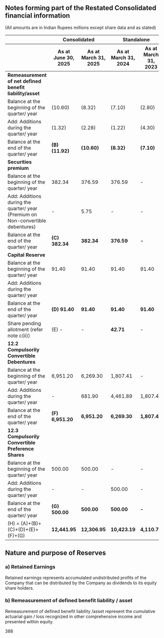 ## Notes forming part of the Restated Consolidated financial information

(All amounts are in Indian Rupees millions except share data and as stated)

<table><thead><tr><th></th><th colspan="2">Consolidated</th><th colspan="2">Standalone</th></tr><tr><th></th><th>As at<br>June 30,<br>2025</th><th>As at<br>March 31,<br>2025</th><th>As at<br>March 31,<br>2024</th><th>As at<br>March 31,<br>2023</th></tr></thead><tbody><tr><td><strong>Remeasurement of net defined benefit liability/asset</strong></td><td></td><td></td><td></td><td></td></tr><tr><td>Balance at the beginning of the quarter/ year</td><td>(10.60)</td><td>(8.32)</td><td>(7.10)</td><td>(2.80)</td></tr><tr><td>Add: Additions during the quarter/ year</td><td>(1.32)</td><td>(2.28)</td><td>(1.22)</td><td>(4.30)</td></tr><tr><td>Balance at the end of the quarter/ year</td><td><strong>(B) (11.92)</strong></td><td><strong>(10.60)</strong></td><td><strong>(8.32)</strong></td><td><strong>(7.10)</strong></td></tr><tr><td><strong>Securities premium</strong></td><td></td><td></td><td></td><td></td></tr><tr><td>Balance at the beginning of the quarter/ year</td><td>382.34</td><td>376.59</td><td>376.59</td><td>-</td></tr><tr><td>Add: Additions during the quarter/ year<br>(Premium on Non-convertible debentures)</td><td>-</td><td>5.75</td><td>-</td><td>-</td></tr><tr><td>Balance at the end of the quarter/ year</td><td><strong>(C) 382.34</strong></td><td><strong>382.34</strong></td><td><strong>376.59</strong></td><td><strong>-</strong></td></tr><tr><td><strong>Capital Reserve</strong></td><td></td><td></td><td></td><td></td></tr><tr><td>Balance at the beginning of the quarter/ year</td><td>91.40</td><td>91.40</td><td>91.40</td><td>91.40</td></tr><tr><td>Add: Additions during the quarter/ year</td><td></td><td></td><td></td><td></td></tr><tr><td>Balance at the end of the quarter/ year</td><td><strong>(D) 91.40</strong></td><td><strong>91.40</strong></td><td><strong>91.40</strong></td><td><strong>91.40</strong></td></tr><tr><td>Share pending allotment (refer note c(ii))</td><td>(E) -</td><td>-</td><td><strong>42.71</strong></td><td>-</td></tr><tr><td><strong>12.2 Compulsorily Convertible Debentures</strong></td><td></td><td></td><td></td><td></td></tr><tr><td>Balance at the beginning of the quarter/ year</td><td>6,951.20</td><td>6,269.30</td><td>1,807.41</td><td>-</td></tr><tr><td>Add: Additions during the quarter/ year</td><td>-</td><td>681.90</td><td>4,461.89</td><td>1,807.41</td></tr><tr><td>Balance at the end of the quarter/ year</td><td><strong>(F) 6,951.20</strong></td><td><strong>6,951.20</strong></td><td><strong>6,269.30</strong></td><td><strong>1,807.41</strong></td></tr><tr><td><strong>12.3 Compulsorily Convertible Preference Shares</strong></td><td></td><td></td><td></td><td></td></tr><tr><td>Balance at the beginning of the quarter/ year</td><td>500.00</td><td>500.00</td><td>-</td><td>-</td></tr><tr><td>Add: Additions during the quarter/ year</td><td>-</td><td>-</td><td>500.00</td><td>-</td></tr><tr><td>Balance at the end of the quarter/ year</td><td><strong>(G) 500.00</strong></td><td><strong>500.00</strong></td><td><strong>500.00</strong></td><td><strong>-</strong></td></tr><tr><td>(H) = (A)+(B)+(C)+(D)+(E)+(F)+(G)</td><td><strong>12,441.95</strong></td><td><strong>12,306.95</strong></td><td><strong>10,423.19</strong></td><td><strong>4,110.74</strong></td></tr></tbody></table>

## Nature and purpose of Reserves

### a) Retained Earnings

Retained earnings represents accumulated undistributed profits of the Company that can be distributed by the Company as dividends to its equity share holders.

### b) Remeasurement of defined benefit liability / asset

Remeasurement of defined benefit liability /asset represent the cumulative actuarial gain / loss recognized in other comprehensive income and presented within equity.

388
